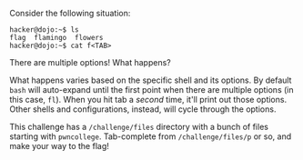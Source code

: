 Consider the following situation:

```console
hacker@dojo:~$ ls
flag  flamingo  flowers
hacker@dojo:~$ cat f<TAB>
```

There are multiple options!
What happens?

What happens varies based on the specific shell and its options.
By default `bash` will auto-expand until the first point when there are multiple options (in this case, `fl`).
When you hit tab a _second_ time, it'll print out those options.
Other shells and configurations, instead, will cycle through the options.

This challenge has a `/challenge/files` directory with a bunch of files starting with `pwncollege`.
Tab-complete from `/challenge/files/p` or so, and make your way to the flag!

